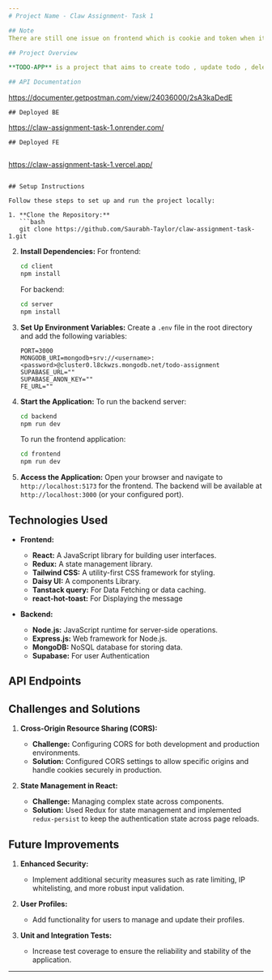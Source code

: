```yaml
---
# Project Name - Claw Assignment- Task 1

## Note
There are still one issue on frontend which is cookie and token when it is requesting BE , token and sessionId is not coming in request , gave already a  much time on this assignment , so i will suggest run locally , it doesnt have any issues  

## Project Overview

**TODO-APP** is a project that aims to create todo , update todo , delete todo , get sessions . Whether it's a web application, API service, or a different type of software.

## API Documentation 
```
https://documenter.getpostman.com/view/24036000/2sA3kaDedE
```
## Deployed BE 
```
https://claw-assignment-task-1.onrender.com/

```
## Deployed FE 
 
```
https://claw-assignment-task-1.vercel.app/

```

## Setup Instructions

Follow these steps to set up and run the project locally:

1. **Clone the Repository:**
   ```bash
   git clone https://github.com/Saurabh-Taylor/claw-assignment-task-1.git
   ```

2. **Install Dependencies:**
   For frontend:
   ```bash
   cd client
   npm install
   ```

   For backend:
   ```bash
   cd server
   npm install
   ```

3. **Set Up Environment Variables:**
   Create a `.env` file in the root directory and add the following variables:
   ```
   PORT=3000
   MONGODB_URI=mongodb+srv://<username>:<password>@cluster0.l8ckwzs.mongodb.net/todo-assignment
   SUPABASE_URL=""
   SUPABASE_ANON_KEY=""
   FE_URL=""
   ```

4. **Start the Application:**
   To run the backend server:
   ```bash
   cd backend
   npm run dev 
   ```

   To run the frontend application:
   ```bash
   cd frontend
   npm run dev
   ```

5. **Access the Application:**
   Open your browser and navigate to `http://localhost:5173` for the frontend. The backend will be available at `http://localhost:3000` (or your configured port).

## Technologies Used

- **Frontend:**
  - **React:** A JavaScript library for building user interfaces.
  - **Redux:** A state management library.
  - **Tailwind CSS:** A utility-first CSS framework for styling.
  - **Daisy UI:** A components Library.
  - **Tanstack query:** For Data Fetching or data caching.
  - **react-hot-toast:** For Displaying the message


- **Backend:**
  - **Node.js:** JavaScript runtime for server-side operations.
  - **Express.js:** Web framework for Node.js.
  - **MongoDB:** NoSQL database for storing data.
  - **Supabase:** For user Authentication


## API Endpoints



## Challenges and Solutions

1. **Cross-Origin Resource Sharing (CORS):**
   - **Challenge:** Configuring CORS for both development and production environments.
   - **Solution:** Configured CORS settings to allow specific origins and handle cookies securely in production.

2. **State Management in React:**
   - **Challenge:** Managing complex state across components.
   - **Solution:** Used Redux for state management and implemented `redux-persist` to keep the authentication state across page reloads.

## Future Improvements

1. **Enhanced Security:**
   - Implement additional security measures such as rate limiting, IP whitelisting, and more robust input validation.

2. **User Profiles:**
   - Add functionality for users to manage and update their profiles.

3. **Unit and Integration Tests:**
   - Increase test coverage to ensure the reliability and stability of the application.



---
```


